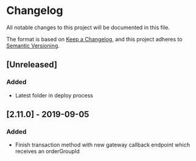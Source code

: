 # Changelog

All notable changes to this project will be documented in this file.

The format is based on [Keep a Changelog](https://keepachangelog.com/en/1.0.0/),
and this project adheres to [Semantic Versioning](https://semver.org/spec/v2.0.0.html).

## [Unreleased]

### Added

- Latest folder in deploy process

## [2.11.0] - 2019-09-05

### Added

- Finish transaction method with new gateway callback endpoint which receives an orderGroupId
